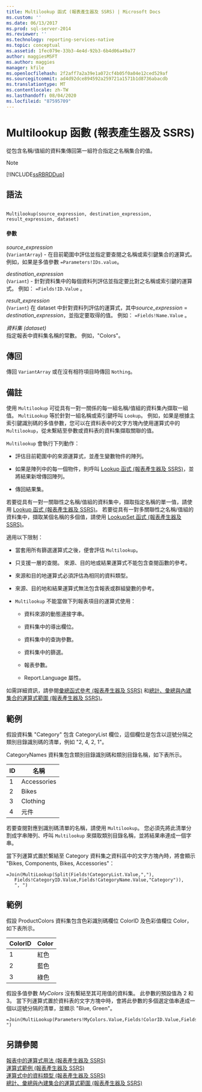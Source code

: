 ```yaml
---
title: Multilookup 函式 (報表產生器及 SSRS) | Microsoft Docs
ms.custom: ''
ms.date: 06/13/2017
ms.prod: sql-server-2014
ms.reviewer: ''
ms.technology: reporting-services-native
ms.topic: conceptual
ms.assetid: 1fec079e-33b3-4e4d-92b3-6b4d06a49a77
author: maggiesMSFT
ms.author: maggies
manager: kfile
ms.openlocfilehash: 2f2aff7a2a39e1a072cf4b05f0a04e12ced529af
ms.sourcegitcommit: ad4d92dce894592a259721a1571b1d8736abacdb
ms.translationtype: MT
ms.contentlocale: zh-TW
ms.lasthandoff: 08/04/2020
ms.locfileid: "87595709"
---
```

# <a name="multilookup-function-report-builder-and-ssrs"></a>Multilookup 函數 (報表產生器及 SSRS)
  從包含名稱/值組的資料集傳回第一組符合指定之名稱集合的值。  
  
> [!NOTE]  
>  [!INCLUDE[ssRBRDDup](../../includes/ssrbrddup-md.md)]  
  
## <a name="syntax"></a>語法  
  
```  
  
Multilookup(source_expression, destination_expression, result_expression, dataset)  
```  
  
#### <a name="parameters"></a>參數  
 *source_expression*  
 (`VariantArray`) - 在目前範圍中評估並指定要查閱之名稱或索引鍵集合的運算式。 例如，如果是多值參數 `=Parameters!IDs.value`。  
  
 *destination_expression*  
 (`Variant`) - 針對資料集中的每個資料列評估並指定要比對之名稱或索引鍵的運算式。 例如： `=Fields!ID.Value` 。  
  
 *result_expression*  
  (`Variant`) 在 dataset 中針對資料列評估的運算式，其中*source_expression*  =  *destination_expression*，並指定要取得的值。 例如： `=Fields!Name.Value` 。  
  
 *資料集 (dataset)*  
 指定報表中資料集名稱的常數。 例如，"Colors"。  
  
## <a name="return"></a>傳回  
 傳回 `VariantArray` 或在沒有相符項目時傳回 `Nothing`。  
  
## <a name="remarks"></a>備註  
 使用 `Multilookup` 可從具有一對一關係的每一組名稱/值組的資料集內擷取一組值。 `MultiLookup` 等於針對一組名稱或索引鍵呼叫 `Lookup`。 例如，如果是根據主索引鍵識別碼的多值參數，您可以在資料表中的文字方塊內使用運算式中的 `Multilookup`，從未繫結至參數或資料表的資料集擷取關聯的值。  
  
 `Multilookup` 會執行下列動作：  
  
-   評估目前範圍中的來源運算式，並產生變數物件的陣列。  
  
-   如果是陣列中的每一個物件，則呼叫 [Lookup 函式 &#40;報表產生器及 SSRS&#41;](report-builder-functions-lookup-function.md)，並將結果新增傳回陣列。  
  
-   傳回結果集。  
  
 若要從具有一對一關聯性之名稱/值組的資料集中，擷取指定名稱的單一值，請使用 [Lookup 函式 &#40;報表產生器及 SSRS&#41;](report-builder-functions-lookup-function.md)。 若要從具有一對多關聯性之名稱/值組的資料集中，擷取某個名稱的多個值，請使用 [LookupSet 函式 &#40;報表產生器及 SSRS&#41;](report-builder-functions-lookupset-function.md)。  
  
 適用以下限制：  
  
-   當套用所有篩選運算式之後，便會評估 `Multilookup`。  
  
-   只支援一層的查閱。 來源、目的地或結果運算式不能包含查閱函數的參考。  
  
-   來源和目的地運算式必須評估為相同的資料類型。  
  
-   來源、目的地和結果運算式無法包含報表或群組變數的參考。  
  
-   `Multilookup` 不能當做下列報表項目的運算式使用：  
  
    -   資料來源的動態連接字串。  
  
    -   資料集中的導出欄位。  
  
    -   資料集中的查詢參數。  
  
    -   資料集中的篩選。  
  
    -   報表參數。  
  
    -   Report.Language 屬性。  
  
 如需詳細資訊，請參閱[彙總函式參考 &#40;報表產生器及 SSRS&#41;](report-builder-functions-aggregate-functions-reference.md) 和[總計、彙總與內建集合的運算式範圍 &#40;報表產生器及 SSRS&#41;](expression-scope-for-totals-aggregates-and-built-in-collections.md)。  
  
## <a name="example"></a>範例  
 假設資料集 "Category" 包含 CategoryList 欄位，這個欄位是包含以逗號分隔之類別目錄識別碼的清單，例如 "2, 4, 2, 1"。  
  
 CategoryNames 資料集包含類別目錄識別碼和類別目錄名稱，如下表所示。  
  
|ID|名稱|  
|--------|----------|  
|1|Accessories|  
|2|Bikes|  
|3|Clothing|  
|4|元件|  
  
 若要查閱對應到識別碼清單的名稱，請使用 `Multilookup`。 您必須先將此清單分割成字串陣列、呼叫 `Multilookup` 來擷取類別目錄名稱，並將結果串連成一個字串。  
  
 當下列運算式置於繫結至 Category 資料集之資料區中的文字方塊內時，將會顯示 "Bikes, Components, Bikes, Accessories"：  
  
```  
=Join(MultiLookup(Split(Fields!CategoryList.Value,","),  
   Fields!CategoryID.Value,Fields!CategoryName.Value,"Category")),  
   ", ")  
```  
  
## <a name="example"></a>範例  
 假設 ProductColors 資料集包含色彩識別碼欄位 ColorID 及色彩值欄位 Color，如下表所示。  
  
|ColorID|Color|  
|-------------|-----------|  
|1|紅色|  
|2|藍色|  
|3|綠色|  
  
 假設多值參數 *MyColors* 沒有繫結至其可用值的資料集。 此參數的預設值為 2 和 3。 當下列運算式置於資料表的文字方塊中時，會將此參數的多個選定值串連成一個以逗號分隔的清單，並顯示 "Blue, Green"。  
  
```  
=Join(MultiLookup(Parameters!MyColors.Value,Fields!ColorID.Value,Fields!Color.Value,"ProductColors"),", ")  
```  
  
## <a name="see-also"></a>另請參閱  
 [報表中的運算式用法 &#40;報表產生器及 SSRS&#41;](expression-uses-in-reports-report-builder-and-ssrs.md)   
 [運算式範例 &#40;報表產生器及 SSRS&#41;](expression-examples-report-builder-and-ssrs.md)   
 [運算式中的資料類型 &#40;報表產生器及 SSRS&#41;](expressions-report-builder-and-ssrs.md)   
 [總計、彙總與內建集合的運算式範圍 &#40;報表產生器及 SSRS&#41;](expression-scope-for-totals-aggregates-and-built-in-collections.md)  
  
  
